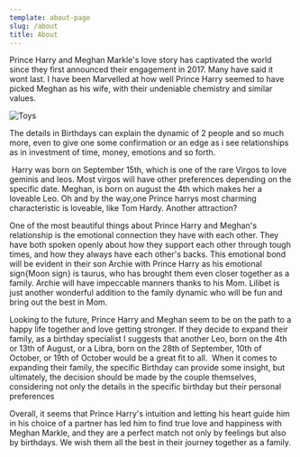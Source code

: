 ```yaml
---
template: about-page
slug: /about
title: About
---
```

Prince Harry and Meghan Markle's love story has captivated the world since they first announced their engagement in 2017. Many have said it wont last. I have been Marvelled at how well Prince Harry seemed to have picked Meghan as his wife, with their undeniable chemistry and similar values.

![Toys](/assets/YOUcircle.avif)



The details in Birthdays can explain the dynamic of 2 people and so much more, even to give one some confirmation or an edge as i see relationships as in investment of time, money, emotions and so forth.

 Harry was born on September 15th, which is one of the rare Virgos to love geminis and leos. Most virgos will have other preferences depending on the specific date. Meghan, is born on august the 4th which makes her a loveable Leo. Oh and by the way,one Prince harrys most charming characteristic is loveable, like Tom Hardy. Another attraction?

One of the most beautiful things about Prince Harry and Meghan's relationship is the emotional connection they have with each other. They have both spoken openly about how they support each other through tough times, and how they always have each other's backs. This emotional bond will be evident in their son Archie with Prince Harry as his emotional sign{Moon sign} is taurus, who has brought them even closer together as a family. Archie will have impeccable manners thanks to his Mom. Lilibet is just another wonderful addition to the family dynamic who will be fun and bring out the best in Mom.



Looking to the future, Prince Harry and Meghan seem to be on the path to a happy life together and love getting stronger. If they decide to expand their family, as a birthday specialist I suggests that another Leo, born on the 4th or 13th of August, or a Libra, born on the 28th of September, 10th of October, or 19th of October would be a great fit to all.  When it comes to expanding their family, the specific Birthday can provide some insight, but ultimately, the decision should be made by the couple themselves, considering not only the details in the specific birthday but their personal preferences



Overall, it seems that Prince Harry's intuition and letting his heart guide him in his choice of a partner has led him to find true love and happiness with Meghan Markle, and they are a perfect match not only by feelings but also by birthdays. We wish them all the best in their journey together as a family.